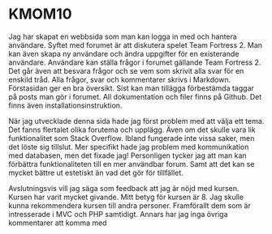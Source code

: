 ﻿KMOM10
=
Jag har skapat en webbsida som man kan logga in med och hantera användare.
Syftet med forumet är att diskutera spelet Team Fortress 2.
Man kan även skapa ny användare och ändra uppgifter för en existerande användare.
Användare kan ställa frågor i forumet gällande Team Fortress 2.
Det går även att besvara frågor och se vem som skrivit alla svar för en enskild tråd.
Alla frågor, svar och kommentarer skrivs i Markdown. Förstasidan ger en bra översikt.
Sist kan man tillägga förbestämda taggar på posts man gör i forumet.
All dokumentation och filer finns på Github. 
Det finns även installationsinstruktion.

När jag utvecklade denna sida hade jag först problem med att välja ett tema.
Det fanns flertalet olika forutema och upplägg. 
Även om det skulle vara lik funktionalitet som Stack Overflow.
Ibland fungerade inte vissa saker, men det löste sig tillslut.
Mer specifikt hade jag problem med kommunikation med databasen, men det fixade jag!
Personligen tycker jag att man kan förbättra funktionaliteten till en mer användbar forum.
Samt att det kan se mycket bättre ut estetiskt än vad det gör för tillfället.

Avslutningsvis vill jag säga som feedback att jag är nöjd med kursen.
Kursen har varit mycket givande. Mitt betyg för kursen är 8.
Jag skulle kunna rekommendera kursen till andra personer.
Framförallt dem som är intresserade i MVC och PHP samtidigt.
Annars har jag inga övriga kommentarer att komma med